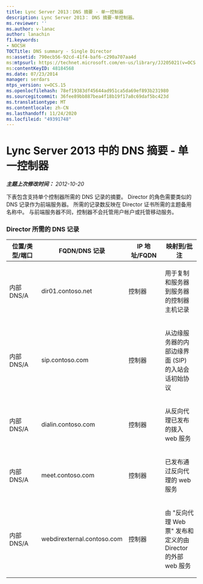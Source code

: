 ```yaml
---
title: Lync Server 2013：DNS 摘要 - 单一控制器
description: Lync Server 2013： DNS 摘要-单控制器。
ms.reviewer: ''
ms.author: v-lanac
author: lanachin
f1.keywords:
- NOCSH
TOCTitle: DNS summary - Single Director
ms:assetid: 790ecb56-92cd-41f4-baf6-c290a707aa4d
ms:mtpsurl: https://technet.microsoft.com/en-us/library/JJ205021(v=OCS.15)
ms:contentKeyID: 48184568
ms.date: 07/23/2014
manager: serdars
mtps_version: v=OCS.15
ms.openlocfilehash: 78ef19383df45644ad951ca5da69ef893b231980
ms.sourcegitcommit: 36fee89bb887bea4f18b19f17a8c69daf5bc423d
ms.translationtype: MT
ms.contentlocale: zh-CN
ms.lasthandoff: 11/24/2020
ms.locfileid: "49391748"
---
```

# <a name="dns-summary---single-director-in-lync-server-2013"></a>Lync Server 2013 中的 DNS 摘要 - 单一控制器

<div data-xmlns="http://www.w3.org/1999/xhtml">

<div class="topic" data-xmlns="http://www.w3.org/1999/xhtml" data-msxsl="urn:schemas-microsoft-com:xslt" data-cs="https://msdn.microsoft.com/">

<div data-asp="https://msdn2.microsoft.com/asp">



</div>

<div id="mainSection">

<div id="mainBody">

<span> </span>

_**主题上次修改时间：** 2012-10-20_

下表包含支持单个控制器所需的 DNS 记录的摘要。 Director 的角色需要类似的 DNS 记录作为前端服务器。 所需的记录数反映在 Director 证书所需的主题备用名称中。 与前端服务器不同，控制器不会托管用户帐户或托管移动服务。

### <a name="dns-records-required-for-the-director"></a>Director 所需的 DNS 记录

<table>
<colgroup>
<col style="width: 25%" />
<col style="width: 25%" />
<col style="width: 25%" />
<col style="width: 25%" />
</colgroup>
<thead>
<tr class="header">
<th>位置/类型/端口</th>
<th>FQDN/DNS 记录</th>
<th>IP 地址/FQDN</th>
<th>映射到/批注</th>
</tr>
</thead>
<tbody>
<tr class="odd">
<td><p>内部 DNS/A</p></td>
<td><p>dir01.contoso.net</p></td>
<td><p>控制器</p></td>
<td><p>用于复制和服务器到服务器的控制器主机记录</p></td>
</tr>
<tr class="even">
<td><p>内部 DNS/A</p></td>
<td><p>sip.contoso.com</p></td>
<td><p>控制器</p></td>
<td><p>从边缘服务器的内部边缘界面 (SIP) 的入站会话初始协议</p></td>
</tr>
<tr class="odd">
<td><p>内部 DNS/A</p></td>
<td><p>dialin.contoso.com</p></td>
<td><p>控制器</p></td>
<td><p>从反向代理已发布的拨入 web 服务</p></td>
</tr>
<tr class="even">
<td><p>内部 DNS/A</p></td>
<td><p>meet.contoso.com</p></td>
<td><p>控制器</p></td>
<td><p>已发布通过反向代理的 web 服务</p></td>
</tr>
<tr class="odd">
<td><p>内部 DNS/A</p></td>
<td><p>webdirexternal.contoso.com</p></td>
<td><p>控制器</p></td>
<td><p>由 "反向代理 Web 票" 发布和定义的由 Director 的外部 web 服务</p></td>
</tr>
</tbody>
</table>


</div>

<span> </span>

</div>

</div>

</div>

